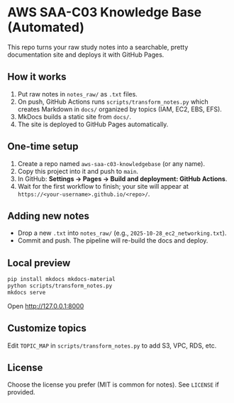 # AWS SAA-C03 Knowledge Base (Automated)

This repo turns your raw study notes into a searchable, pretty documentation site and deploys it with GitHub Pages.

## How it works

1. Put raw notes in `notes_raw/` as `.txt` files.
2. On push, GitHub Actions runs `scripts/transform_notes.py` which creates Markdown in `docs/` organized by topics (IAM, EC2, EBS, EFS).
3. MkDocs builds a static site from `docs/`.
4. The site is deployed to GitHub Pages automatically.

## One-time setup

1. Create a repo named `aws-saa-c03-knowledgebase` (or any name).
2. Copy this project into it and push to `main`.
3. In GitHub: **Settings → Pages → Build and deployment: GitHub Actions**.
4. Wait for the first workflow to finish; your site will appear at `https://<your-username>.github.io/<repo>/`.

## Adding new notes

- Drop a new `.txt` into `notes_raw/` (e.g., `2025-10-28_ec2_networking.txt`).
- Commit and push. The pipeline will re-build the docs and deploy.

## Local preview

```bash
pip install mkdocs mkdocs-material
python scripts/transform_notes.py
mkdocs serve
```

Open http://127.0.0.1:8000

## Customize topics

Edit `TOPIC_MAP` in `scripts/transform_notes.py` to add S3, VPC, RDS, etc.

## License

Choose the license you prefer (MIT is common for notes). See `LICENSE` if provided.
